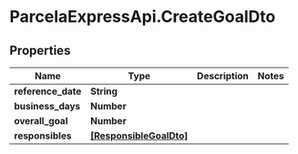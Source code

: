 # ParcelaExpressApi.CreateGoalDto

## Properties

Name | Type | Description | Notes
------------ | ------------- | ------------- | -------------
**reference_date** | **String** |  | 
**business_days** | **Number** |  | 
**overall_goal** | **Number** |  | 
**responsibles** | [**[ResponsibleGoalDto]**](ResponsibleGoalDto.md) |  | 


